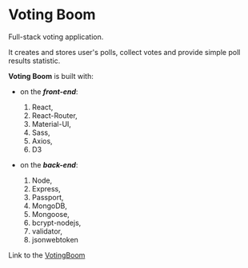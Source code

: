 # Voting Boom  
Full-stack voting application.

It creates and stores user's polls, collect votes and provide simple poll
results statistic.

**Voting Boom** is built with:
- on the **_front-end_**:
  1. React,
  2. React-Router,
  3. Material-UI,
  4. Sass,
  5. Axios,  
  6. D3


- on the **_back-end_**:
  1. Node,
  2. Express,
  3. Passport,
  4. MongoDB,
  5. Mongoose,
  6. bcrypt-nodejs,
  7. validator,
  8. jsonwebtoken

Link to the [VotingBoom]()  
